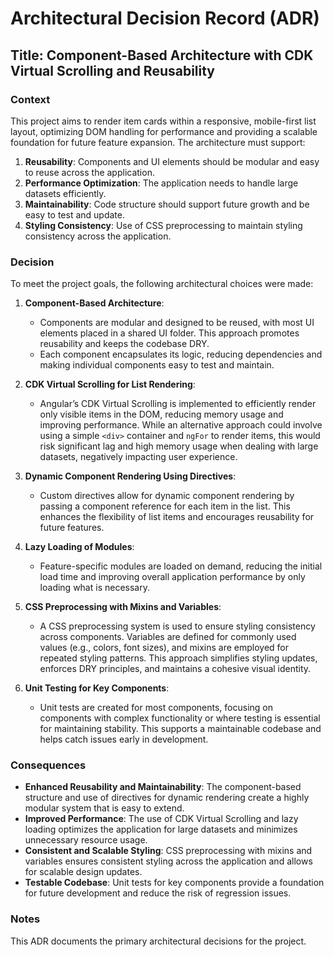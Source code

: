 # Architectural Decision Record (ADR)

## Title: Component-Based Architecture with CDK Virtual Scrolling and Reusability

### Context
This project aims to render item cards within a responsive, mobile-first list layout, optimizing DOM handling for performance and providing a scalable foundation for future feature expansion. The architecture must support:
1. **Reusability**: Components and UI elements should be modular and easy to reuse across the application.
2. **Performance Optimization**: The application needs to handle large datasets efficiently.
3. **Maintainability**: Code structure should support future growth and be easy to test and update.
4. **Styling Consistency**: Use of CSS preprocessing to maintain styling consistency across the application.

### Decision
To meet the project goals, the following architectural choices were made:

1. **Component-Based Architecture**: 
   - Components are modular and designed to be reused, with most UI elements placed in a shared UI folder. This approach promotes reusability and keeps the codebase DRY.
   - Each component encapsulates its logic, reducing dependencies and making individual components easy to test and maintain.

2. **CDK Virtual Scrolling for List Rendering**:
   - Angular’s CDK Virtual Scrolling is implemented to efficiently render only visible items in the DOM, reducing memory usage and improving performance. While an alternative approach could involve using a simple `<div>` container and `ngFor` to render items, this would risk significant lag and high memory usage when dealing with large datasets, negatively impacting user experience.

3. **Dynamic Component Rendering Using Directives**:
   - Custom directives allow for dynamic component rendering by passing a component reference for each item in the list. This enhances the flexibility of list items and encourages reusability for future features.

4. **Lazy Loading of Modules**:
   - Feature-specific modules are loaded on demand, reducing the initial load time and improving overall application performance by only loading what is necessary.

5. **CSS Preprocessing with Mixins and Variables**:
   - A CSS preprocessing system is used to ensure styling consistency across components. Variables are defined for commonly used values (e.g., colors, font sizes), and mixins are employed for repeated styling patterns. This approach simplifies styling updates, enforces DRY principles, and maintains a cohesive visual identity.

6. **Unit Testing for Key Components**:
   - Unit tests are created for most components, focusing on components with complex functionality or where testing is essential for maintaining stability. This supports a maintainable codebase and helps catch issues early in development.

### Consequences
- **Enhanced Reusability and Maintainability**: The component-based structure and use of directives for dynamic rendering create a highly modular system that is easy to extend.
- **Improved Performance**: The use of CDK Virtual Scrolling and lazy loading optimizes the application for large datasets and minimizes unnecessary resource usage.
- **Consistent and Scalable Styling**: CSS preprocessing with mixins and variables ensures consistent styling across the application and allows for scalable design updates.
- **Testable Codebase**: Unit tests for key components provide a foundation for future development and reduce the risk of regression issues.

### Notes
This ADR documents the primary architectural decisions for the project.

